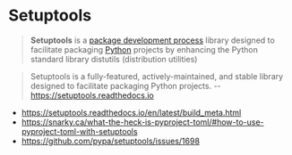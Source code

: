 # Setuptools

> **Setuptools** is a [package development process](https://en.wikipedia.org/wiki/Package_development_process "Package development process") library designed to facilitate packaging [Python](https://en.wikipedia.org/wiki/Python_(programming_language) "Python (programming language)") projects by enhancing the Python standard library distutils (distribution utilities)

>Setuptools is a fully-featured, actively-maintained, and stable library designed to facilitate packaging Python projects.
-- https://setuptools.readthedocs.io
* https://setuptools.readthedocs.io/en/latest/build_meta.html
* https://snarky.ca/what-the-heck-is-pyproject-toml/#how-to-use-pyproject-toml-with-setuptools
* https://github.com/pypa/setuptools/issues/1698
<!--stackedit_data:
eyJoaXN0b3J5IjpbMTMxNTk5NTg3MSw1OTg2MDA0OV19
-->